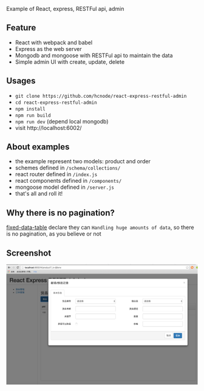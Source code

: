 Example of React, express, RESTFul api, admin
 
## Feature

* React with webpack and babel
* Express as the web server
* Mongodb and mongoose with RESTFul api to maintain the data
* Simple admin UI with create, update, delete

## Usages

* `git clone https://github.com/hcnode/react-express-restful-admin`
* `cd react-express-restful-admin`
* `npm install`
* `npm run build`
* `npm run dev` (depend local mongodb)
* visit http://localhost:6002/

## About examples

* the example represent two models: product and order 
* schemes defined in `/schema/collections/`
* react router defined in `/index.js`
* react components defined in `/components/`
* mongoose model defined in `/server.js`
* that's all and roll it!

## Why there is no pagination?
[fixed-data-table](https://github.com/facebook/fixed-data-table) declare they can `Handling huge amounts of data`, so there is no pagination, as you believe or not

## Screenshot
![screenshot](https://raw.githubusercontent.com/hcnode/react-express-restful-admin/master/screenshot.png)